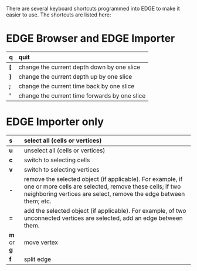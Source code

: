 There are several keyboard shortcuts programmed into EDGE to make it easier to use. The shortcuts are listed here:

# EDGE Browser and EDGE Importer #

| **q** | quit |
|:------|:-----|
| **[** | change the current depth down by one slice |
| **]** | change the current depth up by one slice |
| **;** | change the current time back by one slice |
| **'** | change the current time forwards by one slice |

# EDGE Importer only #

| **s** | select all (cells or vertices) |
|:------|:-------------------------------|
| **u** | unselect all (cells or vertices) |
| **c** | switch to selecting cells      |
| **v** | switch to selecting vertices   |
| **-** | remove the selected object (if applicable). For example, if one or more cells are selected, remove these cells; if two neighboring vertices are select, remove the edge between them; etc. |
| **=** | add the selected object (if applicable). For example, of two unconnected vertices are selected, add an edge between them. |
| **m** or **g** | move vertex                    |
| **f** | split edge                     |